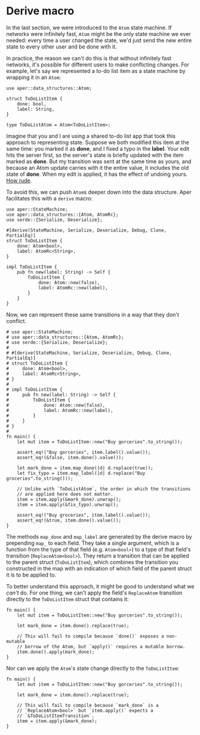 # Derive macro

In the last section, we were introduced to the `Atom` state machine.
If networks were infinitely fast, `Atom` might be the only state 
machine we ever needed: every time a user changed the state, we'd 
just send the new entire state to every other user and be done with it.

In practice, the reason we can't do this is that without infinitely 
fast networks, it's possible for different users to make conflicting 
changes. For example, let's say we represented a to-do list item
as a state machine by wrapping it in an `Atom`:

```rust,noplaypen
use aper::data_structures::Atom;

struct ToDoListItem {
    done: bool,
    label: String,
}

type ToDoListAtom = Atom<ToDoListItem>;
```

Imagine that you and I are using a shared to-do list app that took
this approach to representing state. Suppose we both modified this 
item at the same time: you marked it as **done**, and I fixed a typo 
in the **label**. Your edit hits the server first, so the server's 
state is briefly updated with the item marked as **done**. But my 
transition was sent at the same time as yours, and because an Atom 
update carries with it the entire value, it includes the old state
of **done**. When my edit is applied, it has the effect of undoing
yours. [How rude](https://www.youtube.com/watch?v=gcyOoPDlSuU).

To avoid this, we can push `Atom`s deeper down into the data 
structure. Aper facilitates this with a `derive` macro:

```rust,noplaypen
use aper::StateMachine;
use aper::data_structures::{Atom, AtomRc};
use serde::{Serialize, Deserialize};

#[derive(StateMachine, Serialize, Deserialize, Debug, Clone, PartialEq)]
struct ToDoListItem {
    done: Atom<bool>,
    label: AtomRc<String>,
}

impl ToDoListItem {
    pub fn new(label: String) -> Self {
        ToDoListItem {
            done: Atom::new(false),
            label: AtomRc::new(label),
        }
    }
}
```

Now, we can represent these same transitions in a way that they don't 
conflict.

```rust,noplaypen
# use aper::StateMachine;
# use aper::data_structures::{Atom, AtomRc};
# use serde::{Serialize, Deserialize};
# 
# #[derive(StateMachine, Serialize, Deserialize, Debug, Clone, PartialEq)]
# struct ToDoListItem {
#     done: Atom<bool>,
#     label: AtomRc<String>,
# }
# 
# impl ToDoListItem {
#     pub fn new(label: String) -> Self {
#         ToDoListItem {
#             done: Atom::new(false),
#             label: AtomRc::new(label),
#         }
#     }
# }
#
fn main() {
    let mut item = ToDoListItem::new("Buy gorceries".to_string());

    assert_eq!("Buy gorceries", item.label().value());
    assert_eq!(&false, item.done().value());

    let mark_done = item.map_done(|d| d.replace(true));
    let fix_typo = item.map_label(|d| d.replace("Buy groceries".to_string()));

    // Unlike with `ToDoListAtom`, the order in which the transitions 
    // are applied here does not matter.
    item = item.apply(&mark_done).unwrap();
    item = item.apply(&fix_typo).unwrap();

    assert_eq!("Buy groceries", item.label().value());
    assert_eq!(&true, item.done().value());
}
```

The methods `map_done` and `map_label` are generated by the derive 
macro by prepending `map_` to each field. They take a single argument, 
which is a function from the type of that field (e.g. `Atom<bool>`) to 
a type of that field's transition (`ReplaceAtom<bool>`). They return a 
transition that can be applied to the parent struct (`ToDoListItem`), 
which combines the transition you constructed in the map with an 
indication of which field of the parent struct it is to be applied to.

To better understand this approach, it might be good to understand 
what we *can't* do. For one thing, we can't apply the field's 
`ReplaceAtom` transition directly to the `ToDoListItem` struct that
contains it:

```rust,ignore
fn main() {
    let mut item = ToDoListItem::new("Buy gorceries".to_string());

    let mark_done = item.done().replace(true);

    // This will fail to compile because `done()` exposes a non-mutable
    // borrow of the Atom, but `apply()` requires a mutable borrow.
    item.done().apply(mark_done);
}
```

Nor can we apply the `Atom`'s state change directly to the 
`ToDoListItem`:

```rust,ignore
fn main() {
    let mut item = ToDoListItem::new("Buy gorceries".to_string());

    let mark_done = item.done().replace(true);

    // This will fail to compile because `mark_done` is a
    // `ReplaceAtom<bool>` but `item.apply()` expects a
    // `&ToDoListItemTransition`.
    item = item.apply(&mark_done);
}
```